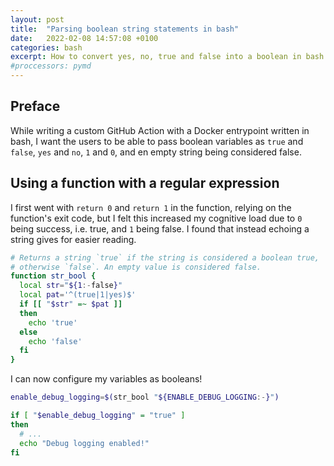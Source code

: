```yaml
---
layout: post
title:  "Parsing boolean string statements in bash"
date:   2022-02-08 14:57:08 +0100
categories: bash
excerpt: How to convert yes, no, true and false into a boolean in bash.
#proccessors: pymd
---
```


## Preface

While writing a custom GitHub Action with a Docker entrypoint written in bash,
I want the users to be able to pass boolean variables as `true` and `false`,
`yes` and `no`, `1` and `0`, and en empty string being considered false.

## Using a function with a regular expression

I first went with `return 0` and `return 1` in the function, relying on the
function's exit code, but I felt this increased my cognitive load due to
`0` being success, i.e. true, and `1` being false.
I found that instead echoing a string gives for easier reading.

```bash
# Returns a string `true` if the string is considered a boolean true,
# otherwise `false`. An empty value is considered false.
function str_bool {
  local str="${1:-false}"
  local pat='^(true|1|yes)$'
  if [[ "$str" =~ $pat ]]
  then
    echo 'true'
  else
    echo 'false'
  fi
}
```

I can now configure my variables as booleans!

```bash
enable_debug_logging=$(str_bool "${ENABLE_DEBUG_LOGGING:-}")

if [ "$enable_debug_logging" = "true" ]
then
  # ...
  echo "Debug logging enabled!"
fi
```
